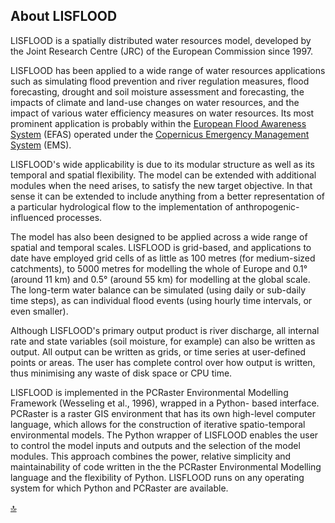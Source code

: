 ## About LISFLOOD

LISFLOOD is a spatially distributed water resources model, developed by the Joint Research Centre (JRC) of the European Commission since 1997. 

LISFLOOD has been applied to a wide range of water resources applications such as simulating flood prevention and river regulation measures, 
flood forecasting, drought and soil moisture assessment and forecasting, the impacts of climate and land-use changes on water resources, 
and the impact of various water efficiency measures on water resources.
Its most prominent application is probably within the [European Flood Awareness System](https://www.efas.eu/) (EFAS) 
operated under the [Copernicus Emergency Management System](http://emergency.copernicus.eu/) (EMS).

LISFLOOD's wide applicability is due to its modular structure as well as its temporal and spatial flexibility. 
The model can be extended with additional modules when the need arises, to satisfy the new target objective. 
In that sense it can be extended to include anything from a better representation of a particular hydrological flow to the implementation of anthropogenic-influenced processes. 

The model has also been designed to be applied across a wide range of spatial and temporal scales. LISFLOOD is grid-based, 
and applications to date have employed grid cells of as little as 100 metres (for medium-sized catchments), 
to 5000 metres for modelling the whole of Europe and 0.1° (around 11 km) and 0.5° (around 55 km) for modelling at the global scale. 
The long-term water balance can be simulated (using daily or sub-daily time steps), as can individual flood events (using hourly time intervals, or even smaller). 

Although LISFLOOD's primary output product is river discharge, all internal rate and state variables (soil moisture, for example) can also be written as output. 
All output can be written as grids, or time series at user-defined points or areas. 
The user has complete control over how output is written, thus minimising any waste of disk space or CPU time.

LISFLOOD is implemented in the PCRaster Environmental Modelling Framework (Wesseling et al., 1996), wrapped in a Python- based interface. 
PCRaster is a raster GIS environment that has its own high-level computer language, which allows for the construction of iterative spatio-temporal environmental models. 
The Python wrapper of LISFLOOD enables the user to control the model inputs and outputs and the selection of the model modules. 
This approach combines the power, relative simplicity and maintainability of code written in the the PCRaster Environmental Modelling language and the flexibility of Python. 
LISFLOOD runs on any operating system for which Python and PCRaster are available.


[🔝](#top)

